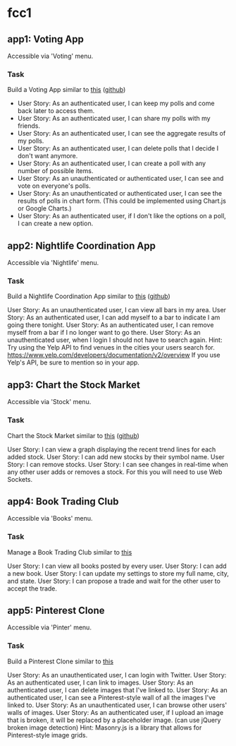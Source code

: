 # fcc1



## app1: Voting App
Accessible via 'Voting' menu.

### Task
Build a Voting App similar to [this](https://fcc-voting-arthow4n.herokuapp.com)
([github](https://github.com/arthow4n/fcc-voting.git))

+ User Story: As an authenticated user, I can keep my polls and come back later to access them.
+ User Story: As an authenticated user, I can share my polls with my friends.
+ User Story: As an authenticated user, I can see the aggregate results of my polls.
+ User Story: As an authenticated user, I can delete polls that I decide I don't want anymore.
+ User Story: As an authenticated user, I can create a poll with any number of possible items.
+ User Story: As an unauthenticated or authenticated user, I can see and vote on everyone's polls.
+ User Story: As an unauthenticated or authenticated user, I can see the results of polls in chart form. (This could be implemented using Chart.js or Google Charts.)
+ User Story: As an authenticated user, if I don't like the options on a poll, I can create a new option.



## app2: Nightlife Coordination App
Accessible via 'Nightlife' menu.

### Task
Build a Nightlife Coordination App
similar to [this](http://whatsgoinontonight.herokuapp.com)
([github](https://github.com/clnhll/whatstonight.git))

User Story: As an unauthenticated user, I can view all bars in my area.
User Story: As an authenticated user, I can add myself to a bar to indicate I am going there tonight.
User Story: As an authenticated user, I can remove myself from a bar if I no longer want to go there.
User Story: As an unauthenticated user, when I login I should not have to search again.
Hint: Try using the Yelp API to find venues in the cities your users search for.
https://www.yelp.com/developers/documentation/v2/overview
If you use Yelp's API, be sure to mention so in your app.

## app3: Chart the Stock Market
Accessible via 'Stock' menu.

### Task
Chart the Stock Market
similar to [this](http://watchstocks.herokuapp.com)
([github](https://github.com/VadimDez/watchstocks.git))

User Story: I can view a graph displaying the recent trend lines for each added stock.
User Story: I can add new stocks by their symbol name.
User Story: I can remove stocks.
User Story: I can see changes in real-time when any other user adds or removes a stock. For this you will need to use Web Sockets.



## app4: Book Trading Club
Accessible via 'Books' menu.

### Task
Manage a Book Trading Club
similar to [this](http://bookjump.herokuapp.com)

User Story: I can view all books posted by every user.
User Story: I can add a new book.
User Story: I can update my settings to store my full name, city, and state.
User Story: I can propose a trade and wait for the other user to accept the trade.



## app5: Pinterest Clone
Accessible via 'Pinter' menu.

### Task
Build a Pinterest Clone
similar to [this](https://midnight-dust.hyperdev.space)

User Story: As an unauthenticated user, I can login with Twitter.
User Story: As an authenticated user, I can link to images.
User Story: As an authenticated user, I can delete images that I've linked to.
User Story: As an authenticated user, I can see a Pinterest-style wall of all the images I've linked to.
User Story: As an unauthenticated user, I can browse other users' walls of images.
User Story: As an authenticated user, if I upload an image that is broken, it will be replaced by a placeholder image. (can use jQuery broken image detection)
Hint: Masonry.js is a library that allows for Pinterest-style image grids.
